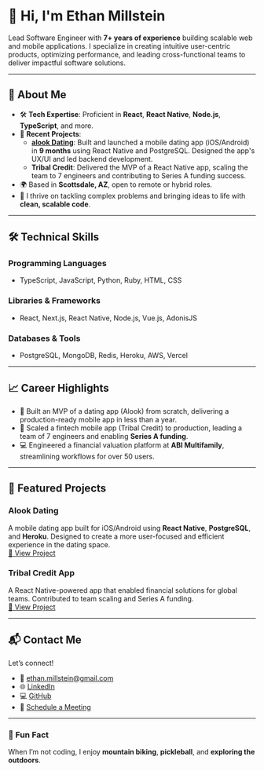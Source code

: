 <!--
**EthanDM/EthanDM** is a ✨ _special_ ✨ repository because its `README.md` (this file) appears on your GitHub profile.

Here are some ideas to get you started:

- 🔭 I’m currently working on ...
- 🌱 I’m currently learning ...
- 👯 I’m looking to collaborate on ...
- 🤔 I’m looking for help with ...
- 💬 Ask me about ...
- 📫 How to reach me: ...
- 😄 Pronouns: ...
- ⚡ Fun fact: ...
-->


# 👋 Hi, I'm Ethan Millstein  

Lead Software Engineer with **7+ years of experience** building scalable web and mobile applications. I specialize in creating intuitive user-centric products, optimizing performance, and leading cross-functional teams to deliver impactful software solutions.

---

## 🚀 About Me  

- 🛠️ **Tech Expertise**: Proficient in **React**, **React Native**, **Node.js**, **TypeScript**, and more.  
- 🌟 **Recent Projects**:  
  - **[alook Dating](https://www.alookdating.com)**: Built and launched a mobile dating app (iOS/Android) in **9 months** using React Native and PostgreSQL. Designed the app's UX/UI and led backend development.  
  - **Tribal Credit**: Delivered the MVP of a React Native app, scaling the team to 7 engineers and contributing to Series A funding success.  
- 🌍 Based in **Scottsdale, AZ**, open to remote or hybrid roles.  
- 🎯 I thrive on tackling complex problems and bringing ideas to life with **clean, scalable code**.

---

## 🛠️ Technical Skills  

### **Programming Languages**  
- TypeScript, JavaScript, Python, Ruby, HTML, CSS  

### **Libraries & Frameworks**  
- React, Next.js, React Native, Node.js, Vue.js, AdonisJS  

### **Databases & Tools**  
- PostgreSQL, MongoDB, Redis, Heroku, AWS, Vercel  

---

## 📈 Career Highlights  

- 🚀 Built an MVP of a dating app (Alook) from scratch, delivering a production-ready mobile app in less than a year.  
- 📱 Scaled a fintech mobile app (Tribal Credit) to production, leading a team of 7 engineers and enabling **Series A funding**.  
- 💻 Engineered a financial valuation platform at **ABI Multifamily**, streamlining workflows for over 50 users.  

---

## 📂 Featured Projects  

### **Alook Dating**  
A mobile dating app built for iOS/Android using **React Native**, **PostgreSQL**, and **Heroku**. Designed to create a more user-focused and efficient experience in the dating space.  
[🔗 View Project](https://www.alookdating.com)

### **Tribal Credit App**  
A React Native-powered app that enabled financial solutions for global teams. Contributed to team scaling and Series A funding.  
[🔗 View Project](https://tribal.credit)

---

## 📬 Contact Me  

Let’s connect!  

- 📧 [ethan.millstein@gmail.com](mailto:ethan.millstein@gmail.com)  
- 🌐 [LinkedIn](https://linkedin.com/in/ethanmillstein)  
- 💻 [GitHub](https://github.com/EthanDM)  
- 📅 [Schedule a Meeting](https://cal.com/ethan-millstein)  

---

### 📖 Fun Fact  
When I’m not coding, I enjoy **mountain biking**, **pickleball**, and **exploring the outdoors**.  
